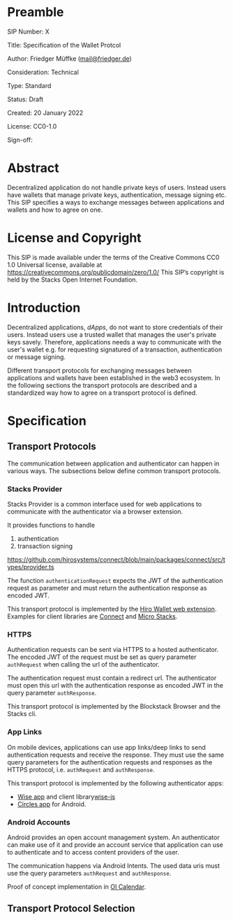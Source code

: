 
# Preamble

SIP Number: X

Title: Specification of the Wallet Protcol

Author: Friedger Müffke (mail@friedger.de)

Consideration: Technical

Type: Standard

Status: Draft

Created: 20 January 2022

License: CC0-1.0

Sign-off:

# Abstract

Decentralized application do not handle private keys of users. Instead users have wallets that manage private keys, authentication, message signing etc. This SIP specifies a ways to exchange messages between applications and wallets and how to agree on one.

# License and Copyright

This SIP is made available under the terms of the Creative Commons CC0 1.0 Universal license, available at https://creativecommons.org/publicdomain/zero/1.0/
This SIP’s copyright is held by the Stacks Open Internet Foundation.

# Introduction

Decentralized applications, _dApps_, do not want to store credentials of their users. Instead users use a trusted wallet that manages the user's private keys savely. Therefore, applications needs a way to communicate with the user's wallet e.g. for requesting signatured of a transaction, authentication or message signing.

Different transport protocols for exchanging messages between applications and wallets have been established in the web3 ecosystem. In the following sections the transport protocols are described and a standardized way how to agree on a transport protocol is defined.

# Specification

## Transport Protocols

The communication between application and authenticator can happen in various ways. The subsections below define common transport protocols.

### Stacks Provider

Stacks Provider is a common interface used for web applications to communicate with the authenticator via a browser extension.

It provides functions to handle

1. authentication
2. transaction signing

https://github.com/hirosystems/connect/blob/main/packages/connect/src/types/provider.ts

The function `authenticationRequest` expects the JWT of the authentication request as parameter and must return the authentication response as encoded JWT.

This transport protocol is implemented by the [Hiro Wallet web extension](https://github.com/blockstack/stacks-wallet-web/). Examples for client libraries are [Connect](https://github.com/blockstack/connect) and [Micro Stacks](https://github.com/fungible-systems/micro-stacks).

### HTTPS

Authentication requests can be sent via HTTPS to a hosted authenticator. The encoded JWT of the request must be set as query parameter `authRequest` when calling the url of the authenticator.

The authentication request must contain a redirect url. The authenticator must open this url with the authentication response as encoded JWT in the query parameter `authResponse`.

This transport protocol is implemented by the Blockstack Browser and the Stacks cli.

### App Links

On mobile devices, applications can use app links/deep links to send authentication requests and receive the response. They must use the same query parameters for the authentication requests and responses as the HTTPS protocol, i.e. `authRequest` and `authResponse`.

This transport protocol is implemented by the following authenticator apps:

- [Wise app](https://github.com/PravicaInc/wise-js) and client library[wise-js](https://github.com/PravicaInc/wise-js)
- [Circles app](https://github.com/blocoio/stacks-circles-app) for Android.

### Android Accounts

Android provides an open account management system. An authenticator can make use of it and provide an account service that application can use to authenticate and to access content providers of the user.

The communication happens via Android Intents. The used data uris must use the query parameters `authRequest` and `authResponse`.

Proof of concept implementation in [OI Calendar](https://github.com/openintents/calendar-sync/blob/master/app/src/main/java/org/openintents/calendar/common/accounts/GenericAccountService.kt).


## Transport Protocol Selection
